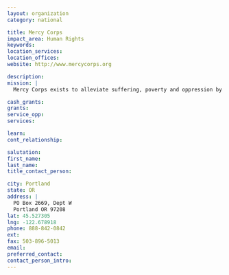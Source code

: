 ```yaml
---
layout: organization
category: national

title: Mercy Corps
impact_area: Human Rights
keywords: 
location_services: 
location_offices: 
website: http://www.mercycorps.org

description: 
mission: |
  Mercy Corps exists to alleviate suffering, poverty and oppression by helping people build secure, productive and just communities.

cash_grants: 
grants: 
service_opp: 
services: 

learn: 
cont_relationship: 

salutation: 
first_name: 
last_name: 
title_contact_person: 

city: Portland
state: OR
address: |
  PO Box 2669, Dept W  
  Portland OR 97208
lat: 45.527305
lng: -122.678918
phone: 888-842-0842
ext: 
fax: 503-896-5013
email: 
preferred_contact: 
contact_person_intro: 
---
```

